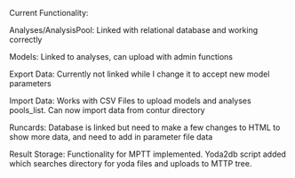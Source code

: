 Current Functionality:


Analyses/AnalysisPool: Linked with relational database and working correctly

Models: Linked to analyses, can upload with admin functions

Export Data: Currently not linked while I change it to accept new model parameters

Import Data: Works with CSV Files to upload models and analyses pools_list. Can now import data from contur directory

Runcards: Database is linked but need to make a few changes to HTML to show more data,
          and need to add in parameter file data

Result Storage: Functionality for MPTT implemented. Yoda2db script added which searches directory for yoda files and uploads to MTTP tree.
